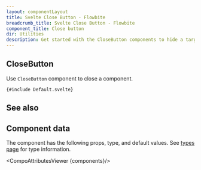 ```yaml
---
layout: componentLayout
title: Svelte Close Button - Flowbite
breadcrumb_title: Svelte Close Button - Flowbite
component_title: Close button
dir: Utilities
description: Get started with the CloseButton components to hide a target element using Svelte interactivity
---
```


<script lang="ts">
	import { TableProp, TableDefaultRow, GitHubSourceList, CompoAttributesViewer, Seealso } from '../../utils';
	import { A } from '$lib';

  const components = 'CloseButton'

	let divClass = 'w-full relative overflow-x-auto shadow-md sm:rounded-lg py-4';
	let theadClass = 'text-xs text-gray-700 uppercase bg-gray-50 dark:bg-gray-700 dark:text-white';

  const relatedLinks = ['/docs/components/buttons','/docs/components/button-group' ,'/docs/components/list-group','/docs/utilities/close-button','/docs/forms/radio#radiobutton' , '/docs/forms/checkbox#checkboxbutton'];
</script>

## CloseButton

Use `CloseButton` component to close a component.

```svelte example
{#include Default.svelte}
```

## See also

<Seealso links={relatedLinks} />

## Component data

The component has the following props, type, and default values. See [types page](/docs/pages/typescript) for type information.

<CompoAttributesViewer {components}/>
